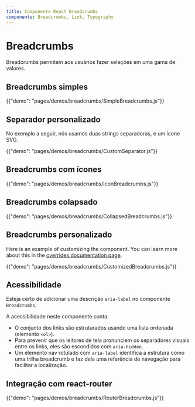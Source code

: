 ```yaml
---
title: Componente React Breadcrumbs
components: Breadcrumbs, Link, Typography
---
```


# Breadcrumbs

<p class="description">Breadcrumbs permitem aos usuários fazer seleções em uma gama de valores.</p>

## Breadcrumbs simples

{{"demo": "pages/demos/breadcrumbs/SimpleBreadcrumbs.js"}}

## Separador personalizado

No exemplo a seguir, nós usamos duas strings separadoras, e um ícone SVG.

{{"demo": "pages/demos/breadcrumbs/CustomSeparator.js"}}

## Breadcrumbs com ícones

{{"demo": "pages/demos/breadcrumbs/IconBreadcrumbs.js"}}

## Breadcrumbs colapsado

{{"demo": "pages/demos/breadcrumbs/CollapsedBreadcrumbs.js"}}

## Breadcrumbs personalizado

Here is an example of customizing the component. You can learn more about this in the [overrides documentation page](/customization/overrides/).

{{"demo": "pages/demos/breadcrumbs/CustomizedBreadcrumbs.js"}}

## Acessibilidade

Esteja certo de adicionar uma descrição `aria-label` no componente `Breadcrumbs`.

A acessibilidade neste componente conta:

- O conjunto dos links são estruturados usando uma lista ordenada (elemento `<ol>`).
- Para prevenir que os leitores de tela pronunciem os separadores visuais entre os links, eles são escondidos com `aria-hidden`.
- Um elemento nav rotulado com `aria-label` identifica a estrutura como uma trilha breadcrumb e faz dela uma referência de navegação para facilitar a localização.

## Integração com react-router

{{"demo": "pages/demos/breadcrumbs/RouterBreadcrumbs.js"}}